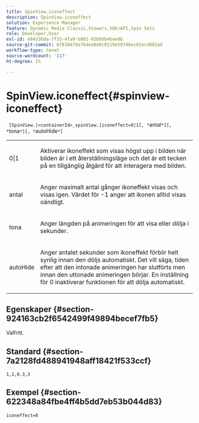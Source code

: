 ```yaml
---
title: SpinView.iconeffect
description: SpinView.iconeffect
solution: Experience Manager
feature: Dynamic Media Classic,Viewers,SDK/API,Spin Sets
role: Developer,User
exl-id: e84336da-7f33-4fa9-b881-93b9db4bae8b
source-git-commit: 6f838470a7bdea8e8c0219e59746ec82ecd802a8
workflow-type: tm+mt
source-wordcount: '117'
ht-degree: 1%

---
```


# SpinView.iconeffect{#spinview-iconeffect}

` [SpinView.|<containerId>_spinView.]iconeffect=0|1[, *`antal`*][, *`tona`*][, *`autoHide`*]`

<table id="table_6CAA904E976A41BD994D8926F46F0BAF"> 
 <tbody> 
  <tr> 
   <td colname="col1"> <p> <span class="codeph"> 0|1</span> </p> </td> 
   <td colname="col2"> <p> Aktiverar <span class="codeph"> ikoneffekt</span> som visas högst upp i bilden när bilden är i ett återställningsläge och det är ett tecken på en tillgänglig åtgärd för att interagera med bilden. </p> </td> 
  </tr> 
  <tr> 
   <td colname="col1"> <p> <span class="codeph"><span class="varname"> antal</span></span> </p> </td> 
   <td colname="col2"> <p> Anger maximalt antal gånger <span class="codeph"> ikoneffekt</span> visas och visas igen. Värdet för <span class="codeph"> -1</span> anger att ikonen alltid visas oändligt. </p> </td> 
  </tr> 
  <tr> 
   <td colname="col1"> <p><span class="codeph"><span class="varname"> tona</span></span> </p> </td> 
   <td colname="col2"> <p>Anger längden på animeringen för att visa eller dölja i sekunder. </p> </td> 
  </tr> 
  <tr> 
   <td colname="col1"> <p><span class="codeph"><span class="varname"> autoHide</span></span> </p> </td> 
   <td colname="col2"> <p>Anger antalet sekunder som <span class="codeph"> ikoneffekt</span> förblir helt synlig innan den döljs automatiskt. Det vill säga, tiden efter att den intonade animeringen har slutförts men innan den uttonade animeringen börjar. En inställning för <span class="codeph"> 0</span> inaktiverar funktionen för att dölja automatiskt. </p> </td> 
  </tr> 
 </tbody> 
</table>

## Egenskaper {#section-924163cb2f6542499f49894becef7fb5}

Valfritt.

## Standard {#section-7a2128fd488941948aff18421f533ccf}

`1,1,0.3,3`

## Exempel {#section-622348a84fbe4ff4b5dd7eb53b044d83}

`iconeffect=0`
